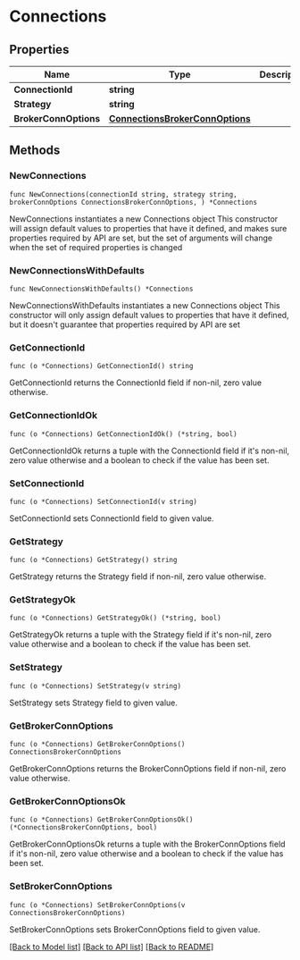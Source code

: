 # Connections

## Properties

Name | Type | Description | Notes
------------ | ------------- | ------------- | -------------
**ConnectionId** | **string** |  | 
**Strategy** | **string** |  | 
**BrokerConnOptions** | [**ConnectionsBrokerConnOptions**](ConnectionsBrokerConnOptions.md) |  | 

## Methods

### NewConnections

`func NewConnections(connectionId string, strategy string, brokerConnOptions ConnectionsBrokerConnOptions, ) *Connections`

NewConnections instantiates a new Connections object
This constructor will assign default values to properties that have it defined,
and makes sure properties required by API are set, but the set of arguments
will change when the set of required properties is changed

### NewConnectionsWithDefaults

`func NewConnectionsWithDefaults() *Connections`

NewConnectionsWithDefaults instantiates a new Connections object
This constructor will only assign default values to properties that have it defined,
but it doesn't guarantee that properties required by API are set

### GetConnectionId

`func (o *Connections) GetConnectionId() string`

GetConnectionId returns the ConnectionId field if non-nil, zero value otherwise.

### GetConnectionIdOk

`func (o *Connections) GetConnectionIdOk() (*string, bool)`

GetConnectionIdOk returns a tuple with the ConnectionId field if it's non-nil, zero value otherwise
and a boolean to check if the value has been set.

### SetConnectionId

`func (o *Connections) SetConnectionId(v string)`

SetConnectionId sets ConnectionId field to given value.


### GetStrategy

`func (o *Connections) GetStrategy() string`

GetStrategy returns the Strategy field if non-nil, zero value otherwise.

### GetStrategyOk

`func (o *Connections) GetStrategyOk() (*string, bool)`

GetStrategyOk returns a tuple with the Strategy field if it's non-nil, zero value otherwise
and a boolean to check if the value has been set.

### SetStrategy

`func (o *Connections) SetStrategy(v string)`

SetStrategy sets Strategy field to given value.


### GetBrokerConnOptions

`func (o *Connections) GetBrokerConnOptions() ConnectionsBrokerConnOptions`

GetBrokerConnOptions returns the BrokerConnOptions field if non-nil, zero value otherwise.

### GetBrokerConnOptionsOk

`func (o *Connections) GetBrokerConnOptionsOk() (*ConnectionsBrokerConnOptions, bool)`

GetBrokerConnOptionsOk returns a tuple with the BrokerConnOptions field if it's non-nil, zero value otherwise
and a boolean to check if the value has been set.

### SetBrokerConnOptions

`func (o *Connections) SetBrokerConnOptions(v ConnectionsBrokerConnOptions)`

SetBrokerConnOptions sets BrokerConnOptions field to given value.



[[Back to Model list]](../README.md#documentation-for-models) [[Back to API list]](../README.md#documentation-for-api-endpoints) [[Back to README]](../README.md)


